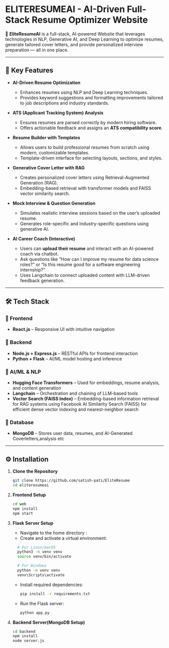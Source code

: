 # ELITERESUMEAI - AI-Driven Full-Stack Resume Optimizer Website

🚀 **EliteResumeAI** is a full-stack, AI-powered Website that leverages technologies in NLP, Generative AI, and Deep Learning to optimize resumes, generate tailored cover letters, and provide personalized interview preparation — all in one place.

---


## 🌟 Key Features

- **AI-Driven Resume Optimization**
  - Enhances resumes using NLP and Deep Learning techniques.
  - Provides keyword suggestions and formatting improvements tailored to job descriptions and industry standards.

- **ATS (Applicant Tracking System) Analysis**
  - Ensures resumes are parsed correctly by modern hiring software.
  - Offers actionable feedback and assigns an **ATS compatibility score**.

- **Resume Builder with Templates**
  - Allows users to build professional resumes from scratch using modern, customizable templates.
  - Template-driven interface for selecting layouts, sections, and styles.

- **Generative Cover Letter with RAG**
  - Creates personalized cover letters using Retrieval-Augmented Generation (RAG).
  - Embedding-based retrieval with transformer models and FAISS vector similarity search.

- **Mock Interview & Question Generation**
  - Simulates realistic interview sessions based on the user’s uploaded resume.
  - Generates role-specific and industry-specific questions using generative AI.

- **AI Career Coach (Interactive)**
  - Users can **upload their resume** and interact with an AI-powered coach via chatbot.
  - Ask questions like “How can I improve my resume for data science roles?” or “Is this resume good for a software engineering internship?”
  - Uses Langchain to connect uploaded content with LLM-driven feedback generation.





---

## 🛠️ Tech Stack

### 🔧 Frontend
- **React.js** – Responsive UI with intuitive navigation

### 🧠 Backend
- **Node.js + Express.js** – RESTful APIs for frontend interaction
- **Python + Flask** – AI/ML model hosting and inference

### 🧪 AI/ML & NLP
- **Hugging Face Transformers** – Used for embeddings, resume analysis, and content generation
- **Langchain** – Orchestration and chaining of LLM-based tools
- **Vector Search (FAISS Index)** – Embedding-based information retrieval for RAG systems using Facebook AI Similarity Search (FAISS) for efficient dense vector indexing and nearest-neighbor search

### 💾 Database
- **MongoDB** – Stores user data, resumes, and AI-Generated Coverletters,analysis etc 

---

## ⚙️ Installation

1. **Clone the Repository**
    ```bash
   git clone https://github.com/satish-pati/EliteResume
   cd eliteresumeai
   ```
2. **Frontend Setup**
   ```bash
   cd web
   npm install
   npm start
   ```
3. **Flask Server Setup**
   - Navigate to the home directory :
   - Create and activate a virtual environment:
   ```bash
     # For Linux/macOS
     python3 -m venv venv
     source venv/bin/activate

     # For Windows
     python -m venv venv
     venv\Scripts\activate
   ```

   - Install required dependencies:
     ```bash
     pip install -r requirements.txt
     ```

   - Run the Flask server:
     ```bash
     python app.py
     ```
5. **Backend Server(MongoDB Setup)**
     ```bash
   cd backend
   npm install
   node server.js
     ```


